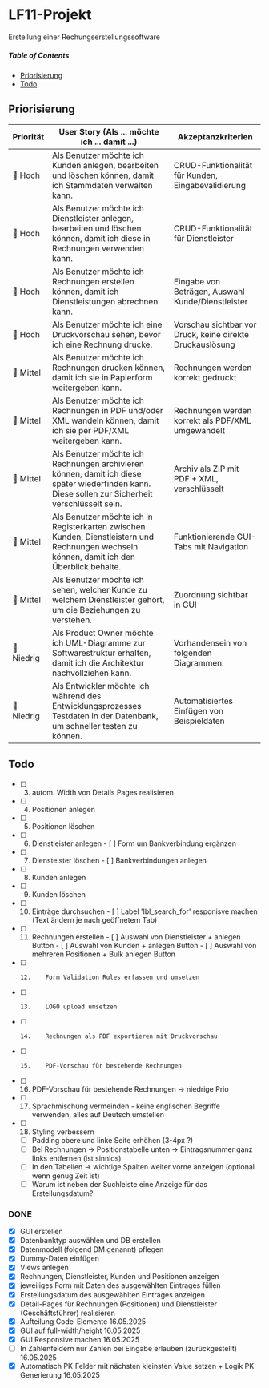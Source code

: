 # LF11-Projekt

Erstellung einer Rechungserstellungssoftware

##### Table of Contents  
- [Priorisierung](#priorisierung)
- [Todo](#todo)

## Priorisierung
| **Priorität** | **User Story (Als ... möchte ich ... damit ...)**                                                                                                | **Akzeptanzkriterien**                                    |
|---------------|--------------------------------------------------------------------------------------------------------------------------------------------------|-----------------------------------------------------------|
| 🥇 Hoch        | Als Benutzer möchte ich Kunden anlegen, bearbeiten und löschen können, damit ich Stammdaten verwalten kann.                                      | CRUD-Funktionalität für Kunden, Eingabevalidierung        |
| 🥇 Hoch        | Als Benutzer möchte ich Dienstleister anlegen, bearbeiten und löschen können, damit ich diese in Rechnungen verwenden kann.                      | CRUD-Funktionalität für Dienstleister                     |
| 🥇 Hoch        | Als Benutzer möchte ich Rechnungen erstellen können, damit ich Dienstleistungen abrechnen kann.                                                  | Eingabe von Beträgen, Auswahl Kunde/Dienstleister         |
| 🥇 Hoch        | Als Benutzer möchte ich eine Druckvorschau sehen, bevor ich eine Rechnung drucke.                                                                | Vorschau sichtbar vor Druck, keine direkte Druckauslösung |
| 🥈 Mittel      | Als Benutzer möchte ich Rechnungen drucken können, damit ich sie in Papierform weitergeben kann.                                                 | Rechnungen werden korrekt gedruckt                        |
| 🥈 Mittel      | Als Benutzer möchte ich Rechnungen in PDF und/oder XML wandeln können, damit ich sie per PDF/XML weitergeben kann.                               | Rechnungen werden korrekt als PDF/XML umgewandelt         |
| 🥈 Mittel      | Als Benutzer möchte ich Rechnungen archivieren können, damit ich diese später wiederfinden kann. Diese sollen zur Sicherheit verschlüsselt sein. | Archiv als ZIP mit PDF + XML, verschlüsselt               |
| 🥈 Mittel      | Als Benutzer möchte ich in Registerkarten zwischen Kunden, Dienstleistern und Rechnungen wechseln können, damit ich den Überblick behalte.       | Funktionierende GUI-Tabs mit Navigation                   |
| 🥈 Mittel      | Als Benutzer möchte ich sehen, welcher Kunde zu welchem Dienstleister gehört, um die Beziehungen zu verstehen.                                   | Zuordnung sichtbar in GUI                                 |
| 🥉 Niedrig     | Als Product Owner möchte ich UML-Diagramme zur Softwarestruktur erhalten, damit ich die Architektur nachvollziehen kann.                         | Vorhandensein von folgenden Diagrammen:                   |
| 🥉 Niedrig     | Als Entwickler möchte ich während des Entwicklungsprozesses Testdaten in der Datenbank, um schneller testen zu können.                           | Automatisiertes Einfügen von Beispieldaten                |


## Todo



- [ ]    3.    autom. Width von Details Pages realisieren
- [ ]    4.    Positionen anlegen
- [ ]    5.    Positionen löschen
- [ ]    6.    Dienstleister anlegen
    - [ ]    Form um Bankverbindung ergänzen
- [ ]    7.    Diensteister löschen
    - [ ] Bankverbindungen anlegen
- [ ]    8.    Kunden anlegen
- [ ]    9.    Kunden löschen
- [ ]    10.    Einträge durchsuchen
    - [ ]    Label 'lbl_search_for' responisve machen (Text ändern je nach geöffnetem Tab)
- [ ]    11.    Rechnungen erstellen
    - [ ]    Auswahl von Dienstleister + anlegen Button
    - [ ]    Auswahl von Kunden + anlegen Button
    - [ ]    Auswahl von mehreren Positionen + Bulk anlegen Button
- [ ]     12.    Form Validation Rules erfassen und umsetzen
- [ ]     13.    LOGO upload umsetzen
- [ ]     14.    Rechnungen als PDF exportieren mit Druckvorschau
- [ ]     15.    PDF-Vorschau für bestehende Rechnungen
- [ ] 16.    PDF-Vorschau für bestehende Rechnungen -> niedrige Prio
- [ ] 17. Sprachmischung vermeinden - keine englischen Begriffe verwenden, alles auf Deutsch umstellen
- [ ] 18. Styling verbessern
    - [ ] Padding obere und linke Seite erhöhen (3-4px ?)
    - [ ] Bei Rechnungen -> Positionstabelle unten -> Eintragsnummer ganz links entfernen (ist sinnlos)
    - [ ] In den Tabellen -> wichtige Spalten weiter vorne anzeigen (optional wenn genug Zeit ist)
    - [ ] Warum ist neben der Suchleiste eine Anzeige für das Erstellungsdatum?
### DONE
- [x]    GUI erstellen
- [x]    Datenbanktyp auswählen und DB erstellen
- [x]    Datenmodell (folgend DM genannt) pflegen
- [x]    Dummy-Daten einfügen
- [x]    Views anlegen
- [x]    Rechnungen, Dienstleister, Kunden und Positionen anzeigen
- [x]    jeweiliges Form mit Daten des ausgewählten Eintrages füllen
- [x]    Erstellungsdatum des ausgewählten Eintrages anzeigen
- [x]    Detail-Pages für Rechnungen (Positionen) und Dienstleister (Geschäftsführer) realisieren 
- [x]    Aufteilung Code-Elemente 16.05.2025
- [x]    GUI auf full-width/height 16.05.2025
- [x]    GUI Responsive machen 16.05.2025
- [ ]    In Zahlenfeldern nur Zahlen bei Eingabe erlauben (zurückgestellt) 16.05.2025
- [x]    Automatisch PK-Felder mit nächsten kleinsten Value setzen + Logik PK Generierung 16.05.2025
